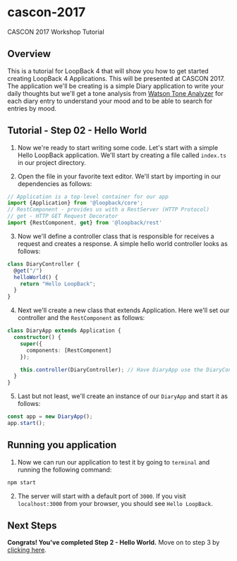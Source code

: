 # cascon-2017
CASCON 2017 Workshop Tutorial

## Overview
This is a tutorial for LoopBack 4 that will show you how to get started creating LoopBack 4 Applications. This will be presented at CASCON 2017. The application we'll be creating is a simple Diary application to write your daily thoughts but we'll get a tone analysis from [Watson Tone Analyzer](https://www.ibm.com/watson/services/tone-analyzer/) for each diary entry to understand your mood and to be able to search for entries by mood.

## Tutorial - Step 02 - Hello World
1. Now we're ready to start writing some code. Let's start with a simple Hello LoopBack application. We'll start by creating a file called `index.ts` in our project directory.

2. Open the file in your favorite text editor. We'll start by importing in our dependencies as follows:

```ts
// Application is a top-level container for our app
import {Application} from '@loopback/core';
// RestComponent - provides us with a RestServer (HTTP Protocol) 
// get - HTTP GET Request Decorator
import {RestComponent, get} from '@loopback/rest'
```

3. Now we'll define a controller class that is responsible for receives a request and creates a response. A simple hello world controller looks as follows:

```ts
class DiaryController {
  @get("/")
  helloWorld() {
    return "Hello LoopBack";
  }
}
```

4. Next we'll create a new class that extends Application. Here we'll set our controller and the `RestComponent` as follows:

```ts
class DiaryApp extends Application {
  constructor() {
    super({
      components: [RestComponent]
    });

    this.controller(DiaryController); // Have DiaryApp use the DiaryController. An app can have multiple controllers
  }
}
```

5. Last but not least, we'll create an instance of our `DiaryApp` and start it as follows:

```ts
const app = new DiaryApp();
app.start();
```

## Running you application
1. Now we can run our application to test it by going to `terminal` and running the following command:

```sh
npm start
```

2. The server will start with a default port of `3000`. If you visit `localhost:3000` from your browser, you should see `Hello LoopBack`.

## Next Steps
__Congrats! You've completed Step 2 - Hello World.__ Move on to step 3 by [clicking here](https://github.com/virkt25/cascon-2017/tree/step-03).

